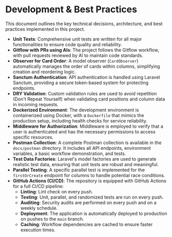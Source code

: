 # Development & Best Practices

This document outlines the key technical decisions, architecture, and best practices implemented in this project.

- __Unit Tests__: Comprehensive unit tests are written for all major functionalities to ensure code quality and reliability.
- __Gitflow with PRs using AIs__: The project follows the Gitflow workflow, with pull requests reviewed by AI to maintain code standards.
- __Observer for Card Order__: A model observer (`CardObserver`) automatically manages the order of cards within columns, simplifying creation and reordering logic.
- __Sanctum Authentication__: API authentication is handled using Laravel Sanctum, providing a secure token-based system for protecting endpoints.
- __DRY Validation__: Custom validation rules are used to avoid repetition (Don't Repeat Yourself) when validating card positions and column data in incoming requests.
- __Dockerized Environment__: The development environment is containerized using Docker, with a `Dockerfile` that mimics the production setup, including health checks for service reliability.
- __Middleware for Authorization__: Middleware is employed to verify that a user is authenticated and has the necessary permissions to access specific resources.
- __Postman Collection__: A complete Postman collection is available in the `docs/postman` directory. It includes all API endpoints, environment variables, a basic workflow demonstration, and tests.
- __Test Data Factories__: Laravel's model factories are used to generate realistic test data, ensuring that unit tests are robust and meaningful.
- __Parallel Testing__: A specific parallel test is implemented for the `firstOrCreate` endpoint for columns to handle potential race conditions.
- __GitHub Actions (CI/CD)__: The repository is equipped with GitHub Actions for a full CI/CD pipeline:
  - **Linting**: Lint check on every push.
  - **Testing**: Unit, parallel, and randomized tests are run on every push.
  - **Auditing**: Security audits are performed on every push and on a weekly schedule.
  - **Deployment**: The application is automatically deployed to production on pushes to the `main` branch.
  - **Caching**: Workflow dependencies are cached to ensure faster execution times.
